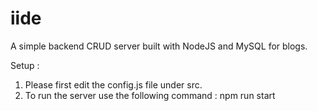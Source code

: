 # iide


A simple backend CRUD server built with NodeJS and MySQL for blogs.

Setup : 
1. Please first edit the config.js file under src.
2. To run the server use the following command :
    npm run start


